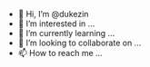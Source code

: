 - 👋 Hi, I’m @dukezin
- 👀 I’m interested in ...
- 🌱 I’m currently learning ...
- 💞️ I’m looking to collaborate on ...
- 📫 How to reach me ...

<!---
dukezin/dukezin is a ✨ special ✨ repository because its `README.md` (this file) appears on your GitHub profile.
You can click the Preview link to take a look at your changes.
--->
